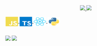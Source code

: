 <div align="center">
  <a href="https://github.com/euraphhh">
  <img height="180em" src="https://github-readme-stats.vercel.app/api?username=euraphhh&show_icons=true&theme=highcontrast"/>
  <img height="180em" src="https://github-readme-stats.vercel.app/api/top-langs/?username=euraphhh&layout=compact&langs_count=7&theme=highcontrast"/>
</div>
<div style="display: inline_block"><br>
  <img align="center" alt="raphh-Js" height="30" width="40" src="https://raw.githubusercontent.com/devicons/devicon/master/icons/javascript/javascript-plain.svg">
  <img align="center" alt="raphh-Ts" height="30" width="40" src="https://raw.githubusercontent.com/devicons/devicon/master/icons/typescript/typescript-plain.svg">
  <img align="center" alt="raphh-React" height="30" width="40" src="https://raw.githubusercontent.com/devicons/devicon/master/icons/react/react-original.svg">
  <img align="center" alt="raphh-Python" height=30 width=40 src="https://raw.githubusercontent.com/devicons/devicon/master/icons/python/python-original.svg">
</div>
  
  ##
 
<div> 
  <a href="https://www.twitter.com/euraphhh" target="_blank"><img src="https://img.shields.io/badge/Twitter-1DA1F2?style=for-the-badge&logo=twitter&logoColor=white" target="_blank"></a>
  <a href="https://www.linkedin.com/oraphaelxavier" target="_blank"><img src="https://img.shields.io/badge/LinkedIn-1DA1F2?style=for-the-badge&logo=linkedin&logoColor=white" target="_blank"></a>
 
</div>
